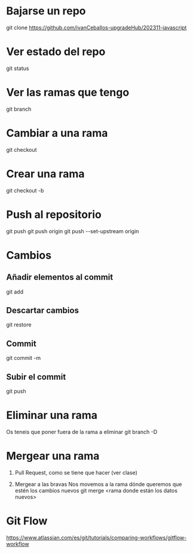 # Bajarse un repo
git clone https://github.com/ivanCeballos-upgradeHub/202311-javascript

# Ver estado del repo
git status

# Ver las ramas que tengo
git branch

# Cambiar a una rama
git checkout <rama>

# Crear una rama
git checkout -b <rama>

# Push al repositorio
git push
git push origin <nombre de rama en remoto>
git push --set-upstream origin <nombre de rama en remoto>

# Cambios
## Añadir elementos al commit 
git add <ficheros>

## Descartar cambios
git restore <ficheros>

## Commit
git commit -m <Texto de mensaje>

## Subir el commit 
git push

# Eliminar una rama
Os teneis que poner fuera de la rama a eliminar
git branch -D <nombre de rama>

# Mergear una rama
1. Pull Request, como se tiene que hacer (ver clase)

2. Mergear a las bravas
Nos movemos a la rama dónde queremos que estén los cambios nuevos
git merge <rama donde están los datos nuevos>

# Git Flow
https://www.atlassian.com/es/git/tutorials/comparing-workflows/gitflow-workflow
